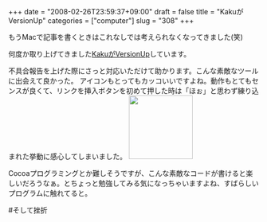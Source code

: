 +++
date = "2008-02-26T23:59:37+09:00"
draft = false
title = "KakuがVersionUp"
categories = ["computer"]
slug = "308"
+++

もうMacで記事を書くときはこれなしでは考えられなくなってきました(笑)

何度か取り上げてきました<a href="http://ppmweb.lolipop.jp/blog/tiny-apps/kaku-1-3-2-b5-release">KakuがVersionUp</a>しています。

不具合報告を上げた際にさっと対応いただけて助かります。こんな素敵なツールに出会えて良かった。
アイコンもとってもカッコいいですよね。動作もとてもセンスが良くて、リンクを挿入ボタンを初めて押した時は「ほぉ」と思わず練り込まれた挙動に感心してしまいました。
<img src="/images/2008/02/icon-kaku.png" width="128" height="128" alt="" />

Cocoaプログラミングとか難しそうですが、こんな素敵なコードが書けると楽しいだろうなぁ。とちょっと勉強してみる気になっちゃいますよね、すばらしいプログラムに触れてると。

#そして挫折
